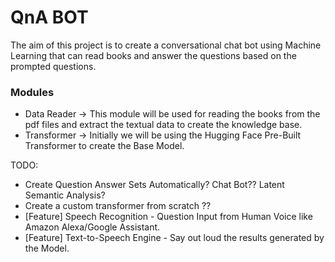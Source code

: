 # QnA BOT

The aim of this project is to create a conversational chat bot using Machine Learning that can read books and answer the questions based on the prompted questions.

### Modules 
- Data Reader -> This module will be used for reading the books from the pdf files and extract the textual data to create the knowledge base.
- Transformer -> Initially we will be using the Hugging Face Pre-Built Transformer to create the Base Model.

TODO:
- Create Question Answer Sets Automatically? Chat Bot?? Latent Semantic Analysis?
- Create a custom transformer from scratch ??
- [Feature] Speech Recognition - Question Input from Human Voice like Amazon Alexa/Google Assistant.
- [Feature] Text-to-Speech Engine - Say out loud the results generated by the Model.